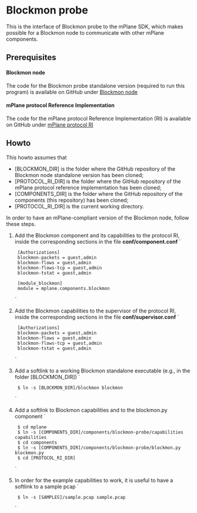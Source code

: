 # Blockmon probe

This is the interface of Blockmon probe to the mPlane SDK, which makes possible for a Blockmon node to communicate with other mPlane components.

## Prerequisites

#### Blockmon node

The code for the Blockmon probe standalone version 
(required to run this program) is available on GitHub under [Blockmon node](https://github.com/blockmon/blockmon)

#### mPlane protocol Reference Implementation

The code for the mPlane protocol Reference Implementation (RI) is available on GitHub under [mPlane protocol RI](https://github.com/fp7mplane/protocol-ri)

## Howto

This howto assumes that 

* [BLOCKMON_DIR] is the folder where the GitHub repository of the Blockmon node standalone version has been cloned;
* [PROTOCOL_RI_DIR] is the folder where the GitHub repository of the mPlane protocol reference implementation has been cloned;
* [COMPONENTS_DIR] is the folder where the GitHub repository of the components (this repository) has been cloned;
* [PROTOCOL_RI_DIR] is the current working directory.

In order to have an mPlane-compliant version of the Blockmon node, follow these steps.

1. Add the Blockmon component and its capabilities to the protocol RI, inside the corresponding sections in the file **conf/component.conf**
	`
	
		[Authorizations]	
		blockmon-packets = guest,admin
		blockmon-flows = guest,admin
		blockmon-flows-tcp = guest,admin
		blockmon-tstat = guest,admin
		
		[module_blockmon]
		module = mplane.components.blockmon
	`

2. Add the Blockmon capabilities to the supervisor of the protocol RI, inside the corresponding sections in the file **conf/supervisor.conf**
	`
	
		[Authorizations]	
		blockmon-packets = guest,admin
		blockmon-flows = guest,admin
		blockmon-flows-tcp = guest,admin
		blockmon-tstat = guest,admin
	`

3. Add a softlink to a working Blockmon standalone executable (e.g., in the folder [BLOCKMON_DIR])
	`
	
		$ ln -s [BLOCKMON_DIR]/blockmon blockmon
	`
4. Add a softlink to Blockmon capabilities and to the blockmon.py component
	`
	
		$ cd mplane
		$ ln -s [COMPONENTS_DIR]/components/blockmon-probe/capabilities capabilities
		$ cd components
		$ ln -s [COMPONENTS_DIR]/components/blockmon-probe/blockmon.py blockmon.py
		$ cd [PROTOCOL_RI_DIR]
	`

5. In order for the example capabilities to work, it is useful to have a softlink to a sample pcap
	`
	
		$ ln -s [SAMPLES]/sample.pcap sample.pcap
	`
